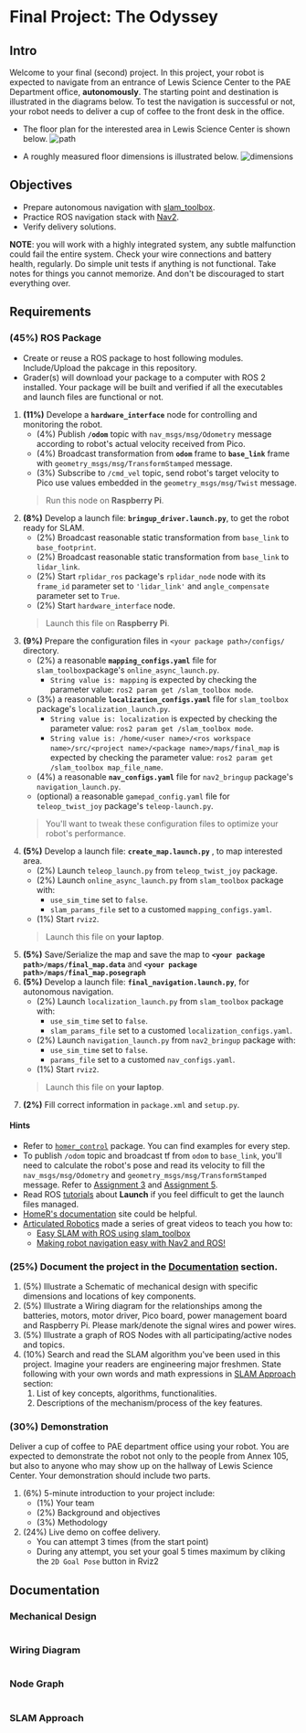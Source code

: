 # Final Project: The Odyssey

## Intro
Welcome to your final (second) project. 
In this project, your robot is expected to navigate from an entrance of Lewis Science Center to the PAE Department office, **autonomously**. 
The starting point and destination is illustrated in the diagrams below.
To test the navigation is successful or not, your robot needs to deliver a cup of coffee to the front desk in the office. 

- The floor plan for the interested area in Lewis Science Center is shown below.
![path](figures/lsc_nav_floorplan.png)

- A roughly measured floor dimensions is illustrated below.
![dimensions](figures/lsc_nav_dimensions.png)

## Objectives
- Prepare autonomous navigation with [slam_toolbox](https://github.com/SteveMacenski/slam_toolbox).
- Practice ROS navigation stack with [Nav2](https://docs.nav2.org/).
- Verify delivery solutions.

**NOTE**: you will work with a highly integrated system, any subtle malfunction could fail the entire system.
Check your wire connections and battery health, regularly. 
Do simple unit tests if anything is not functional. 
Take notes for things you cannot memorize.
And don't be discouraged to start everything over.

## Requirements

### (45%) ROS Package
- Create or reuse a ROS package to host following modules. 
Include/Upload the pakcage in this repository.
- Grader(s) will download your package to a computer with ROS 2 installed.
  Your package will be built and verified if all the executables and launch files are functional or not.
  
1. **(11%)** Develope a **`hardware_interface`** node for controlling and monitoring the robot. 
    - (4%) Publish **`/odom`** topic with `nav_msgs/msg/Odometry` message according to robot's actual velocity received from Pico.
    - (4%) Broadcast transformation from **`odom`** frame to **`base_link`** frame with `geometry_msgs/msg/TransformStamped` message.
    - (3%) Subscribe to `/cmd_vel` topic, send robot's target velocity to Pico use values embedded in the `geometry_msgs/msg/Twist` message.   
    > Run this node on **Raspberry Pi**.
2. **(8%)** Develop a launch file: **`bringup_driver.launch.py`**, to get the robot ready for SLAM.
    - (2%) Broadcast reasonable static transformation from `base_link` to `base_footprint`.
    - (2%) Broadcast reasonable static transformation from `base_link` to `lidar_link`.
    - (2%) Start `rplidar_ros` package's `rplidar_node` node with its `frame_id` parameter set to `'lidar_link'` and `angle_compensate` parameter set to `True`.
    - (2%) Start `hardware_interface` node.
    > Launch this file on **Raspberry Pi**.
3. **(9%)** Prepare the configuration files in `<your package path>/configs/` directory.
    - (2%) a reasonable **`mapping_configs.yaml`** file for `slam_toolbox`package's `online_async_launch.py`.
      - `String value is: mapping` is expected by checking the parameter value: `ros2 param get /slam_toolbox mode`.
    - (3%) a reasonable **`localization_configs.yaml`** file for `slam_toolbox` package's `localization_launch.py`.
      - `String value is: localization` is expected by checking the parameter value: `ros2 param get /slam_toolbox mode`.
      - `String value is: /home/<user name>/<ros workspace name>/src/<project name>/<package name>/maps/final_map` is expected by checking the parameter value: `ros2 param get /slam_toolbox map_file_name`.
    - (4%) a reasonable **`nav_configs.yaml`** file for `nav2_bringup` package's `navigation_launch.py`.
    - (optional) a reasonable `gamepad_config.yaml` file for `teleop_twist_joy` package's `teleop-launch.py`.
    > You'll want to tweak these configuration files to optimize your robot's performance.
4. **(5%)** Develop a launch file: **`create_map.launch.py`** , to map interested area.
    - (2%) Launch `teleop_launch.py` from `teleop_twist_joy` package.
    - (2%) Launch `online_async_launch.py` from `slam_toolbox` package with:
        - `use_sim_time` set to `false`.
        - `slam_params_file` set to a customed `mapping_configs.yaml`.
    - (1%) Start `rviz2`.
    > Launch this file on **your laptop**.
5. **(5%)** Save/Serialize the map and save the map to **`<your package path>/maps/final_map.data`** and **`<your package path>/maps/final_map.posegraph`**
6. **(5%)** Develop a launch file: **`final_navigation.launch.py`**, for autonomous navigation.
    - (2%) Launch `localization_launch.py` from `slam_toolbox` package with:
        - `use_sim_time` set to `false`.
        - `slam_params_file` set to a customed `localization_configs.yaml`.
    - (2%) Launch `navigation_launch.py` from `nav2_bringup` package with:
        - `use_sim_time` set to `false`.
        - `params_file` set to a customed `nav_configs.yaml`.
    - (1%) Start `rviz2`.
    > Launch this file on **your laptop**.
7. **(2%)** Fill correct information in `package.xml` and `setup.py`.
   
#### Hints
- Refer to [`homer_control`](https://github.com/linzhangUCA/homer/tree/main/homer_control) package.
  You can find examples for every step.
- To publish `/odom` topic and broadcast tf from `odom` to `base_link`, you'll need to calculate the robot's pose and read its velocity to fill the `nav_msgs/msg/Odometry` and `geometry_msgs/msg/TransformStamped` message.
  Refer to [Assignment 3](https://classroom.github.com/a/R9LNWs9-) and [Assignment 5](https://classroom.github.com/a/cGOzC79L).
- Read ROS [tutorials](https://docs.ros.org/en/jazzy/Tutorials/Intermediate/Launch/Launch-Main.html) about **Launch** if you feel difficult to get the launch files managed.
- [HomeR's documentation](https://linzhanguca.github.io/homer/) site could be helpful.
- [Articulated Robotics](https://www.youtube.com/@ArticulatedRobotics) made a series of great videos to teach you how to:
  - [Easy SLAM with ROS using slam_toolbox](https://www.youtube.com/watch?v=ZaiA3hWaRzE)
  - [Making robot navigation easy with Nav2 and ROS!](https://www.youtube.com/watch?v=jkoGkAd0GYk)
  
### (25%) Document the project in the [Documentation](README.md#documentation) section.
1. (5%) Illustrate a Schematic of mechanical design with specific dimensions and locations of key components.
2. (5%) Illustrate a Wiring diagram for the relationships among the batteries, motors, motor driver, Pico board, power management board and Raspberry Pi.
   Please mark/denote the signal wires and power wires.
3. (5%) Illustrate a graph of ROS Nodes with all participating/active nodes and topics.
4. (10%) Search and read the SLAM algorithm you've been used in this project.
   Imagine your readers are engineering major freshmen.
   State following with your own words and math expressions in [SLAM Approach](README.md#slam-approach) section:
   1. List of key concepts, algorithms, functionalities.
   2. Descriptions of the mechanism/process of the key features. 
     
### (30%) Demonstration
Deliver a cup of coffee to PAE department office using your robot.
You are expected to demonstrate the robot not only to the people from Annex 105, but also to anyone who may show up on the hallway of Lewis Science Center.
Your demonstration should include two parts.
1. (6%) 5-minute introduction to your project include:
   - (1%) Your team
   - (2%) Background and objectives
   - (3%) Methodology
2. (24%) Live demo on coffee delivery.
   - You can attempt 3 times (from the start point)
   - During any attempt, you set your goal 5 times maximum by cliking the `2D Goal Pose` button in Rviz2

## Documentation

### Mechanical Design
![]()

### Wiring Diagram
![]()

### Node Graph
![]()

### SLAM Approach



